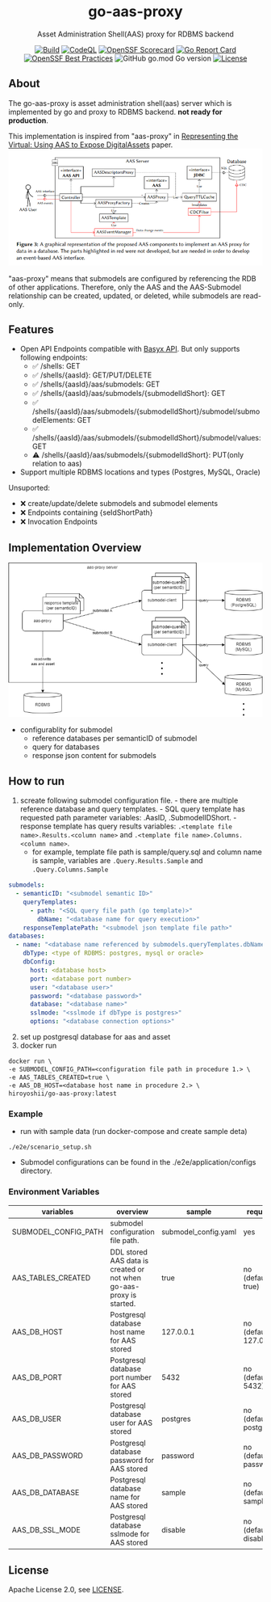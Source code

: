   <div align="center">
  <h1>go-aas-proxy</h1>
  <p>
  Asset Administration Shell(AAS) proxy for RDBMS backend
  </p>

  [![Build](https://github.com/hiroyoshii/go-aas-proxy/actions/workflows/go_application.yml/badge.svg)](https://github.com/hiroyoshii/go-aas-proxy/actions/workflows/go_application.yml)
  [![CodeQL](https://github.com/hiroyoshii/go-aas-proxy/actions/workflows/codeql.yml/badge.svg)](https://github.com/hiroyoshii/go-aas-proxy/actions/workflows/codeql.yml)
  [![OpenSSF Scorecard](https://api.securityscorecards.dev/projects/github.com/hiroyoshii/go-aas-proxy/badge)](https://securityscorecards.dev/viewer/?uri=github.com/hiroyoshii/go-aas-proxy)
  [![Go Report Card](https://goreportcard.com/badge/github.com/hiroyoshii/go-aas-proxy)](https://goreportcard.com/report/github.com/hiroyoshii/go-aas-proxy)
  [![OpenSSF Best Practices](https://www.bestpractices.dev/projects/7795/badge)](https://www.bestpractices.dev/projects/7795)
  ![GitHub go.mod Go version](https://img.shields.io/github/go-mod/go-version/hiroyoshii/go-aas-proxy)
  [![License](https://img.shields.io/github/license/hiroyoshii/go-aas-proxy)](LICENSE)

  </div>


  ## About

  The go-aas-proxy is asset administration shell(aas) server which is implemented by go and proxy to RDBMS backend. **not ready for production**.

  This implementation is inspired from "aas-proxy" in [Representing the Virtual: Using AAS to Expose DigitalAssets](https://ceur-ws.org/Vol-3291/paper5.pdf) paper.
  ![aas-proxy](./assets/aas-proxy.png)

  "aas-proxy" means that submodels are configured by referencing the RDB of other applications.
  Therefore, only the AAS and the AAS-Submodel relationship can be created, updated, or deleted, while submodels are read-only.

  ## Features
  - Open API Endpoints compatible with [Basyx API](https://app.swaggerhub.com/apis/BaSyx/basyx_asset_administration_shell_http_rest_api/v1). But only supports following endpoints:
    - :white_check_mark: /shells: GET
    - :white_check_mark: /shells/{aasId}: GET/PUT/DELETE
    - :white_check_mark: /shells/{aasId}/aas/submodels: GET
    - :white_check_mark: /shells/{aasId}/aas/submodels/{submodelIdShort}: GET
    - :white_check_mark: /shells/{aasId}/aas/submodels/{submodelIdShort}/submodel/submodelElements: GET
    - :white_check_mark: /shells/{aasId}/aas/submodels/{submodelIdShort}/submodel/values: GET
    - :warning:	 /shells/{aasId}/aas/submodels/{submodelIdShort}: PUT(only relation to aas)
  - Support multiple RDBMS locations and types (Postgres, MySQL, Oracle)

  Unsuported:
  - :x: create/update/delete submodels and submodel elements
  - :x: Endpoints containing \{seIdShortPath\}
  - :x: Invocation Endpoints

  ## Implementation Overview
  ![architecture](./assets/architecture.drawio.png)
  - configurablity for submodel
    - reference databases per semanticID of submodel
    - query for databases
    - response json content for submodels

  ## How to run
  1. screate following submodel configuration file.
    - there are multiple reference database and query templates.
    - SQL query template has requested path parameter variables: .AasID, .SubmodelIDShort.
    - response template has query results variables: `.<template file name>.Results.<column name>` and `.<template file name>.Columns.<column name>`.
      - for example, template file path is sample/query.sql and column name is sample, variables are `.Query.Results.Sample` and `.Query.Columns.Sample`
  ```yaml
  submodels:
    - semanticID: "<submodel semantic ID>"
      queryTemplates:
        - path: "<SQL query file path (go template)>"
          dbName: "<database name for query execution>"
      responseTemplatePath: "<submodel json template file path>"
  databases:
    - name: "<database name referenced by submodels.queryTemplates.dbName>"
      dbType: <type of RDBMS: postgres, mysql or oracle>
      dbConfig:
        host: <database host>
        port: <database port number>
        user: "<database user>"
        password: "<database password>"
        database: "<database name>"
        sslmode: "<sslmode if dbType is postgres>"
        options: "<database connection options>"
  ```
  2. set up postgresql database for aas and asset
  3. docker run
  ```
  docker run \
  -e SUBMODEL_CONFIG_PATH=<configuration file path in procedure 1.> \
  -e AAS_TABLES_CREATED=true \
  -e AAS_DB_HOST=<database host name in procedure 2.> \
  hiroyoshii/go-aas-proxy:latest
  ```

  ### Example
  * run with sample data (run docker-compose and create sample deta)
  ```
  ./e2e/scenario_setup.sh
  ```
  * Submodel configurations can be found in the ./e2e/application/configs directory.

  ### Environment Variables
  | variables            | overview                                                              | sample               | required                | 
  | -------------------- | --------------------------------------------------------------------- | -------------------- | ----------------------- | 
  | SUBMODEL_CONFIG_PATH | submodel configuration file path.<br>                                 | submodel_config.yaml | yes                     | 
  | AAS_TABLES_CREATED   | DDL stored AAS data is created or not when go-aas-proxy is started.   | true                 | no (default: true)      | 
  | AAS_DB_HOST          | Postgresql database host name for AAS stored                          | 127.0.0.1            | no (default: 127.0.0.1) | 
  | AAS_DB_PORT          | Postgresql database port number for AAS stored                        | 5432                 | no (default: 5432)      | 
  | AAS_DB_USER          | Postgresql database user for AAS stored                               | postgres             | no (default: postgres)  | 
  | AAS_DB_PASSWORD      | Postgresql database password for AAS stored                           | password             | no (default: password)  | 
  | AAS_DB_DATABASE      | Postgresql database name for AAS stored                               | sample               | no (default: sample)    | 
  | AAS_DB_SSL_MODE      | Postgresql database sslmode for AAS stored                            | disable              | no (default: disable)   | 

  ## License
  Apache License 2.0, see [LICENSE](./LICENSE).
